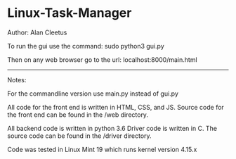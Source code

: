 # Linux-Task-Manager
Author: Alan Cleetus


To run the gui use the command:
    sudo python3 gui.py 

Then on any web browser go to the url: localhost:8000/main.html

-----------------------
Notes:

For the commandline version use main.py instead of gui.py

All code for the front end is written in HTML, CSS, and JS.
Source code for the front end can be found in the /web directory.

All backend code is written in python 3.6
Driver code is written in C.  The source code can be found in the /driver directory.

Code was tested in Linux Mint 19 which runs kernel version 4.15.x

